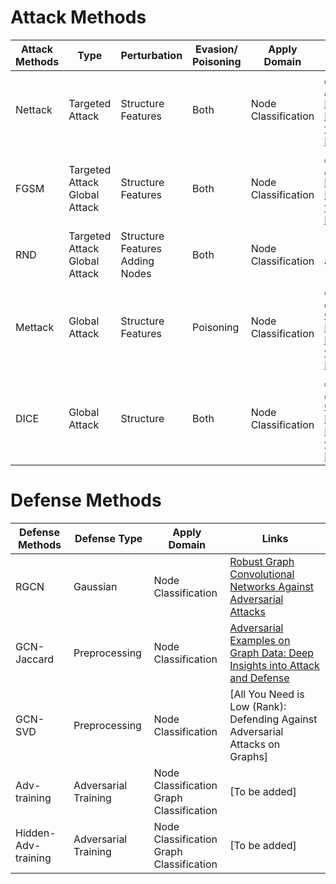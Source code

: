 # Attack Methods
|   Attack Methods   | Type<img width=200> | Perturbation <img width=80> | Evasion/<br>Poisoning | Apply Domain | Links |
|--------------------|------|--------------------|-------------|-------|----|
| Nettack | Targeted Attack | Structure<br>Features | Both | Node Classification | [Adversarial Attacks on Neural Networks for Graph Data](https://arxiv.org/pdf/1805.07984.pdf)|
| FGSM | Targeted Attack<br>Global Attack | Structure<br>Features | Both | Node Classification | [Adversarial Attacks on Neural Networks for Graph Data](https://arxiv.org/pdf/1805.07984.pdf)|
| RND | Targeted Attack<br>Global Attack | Structure<br>Features<br>Adding Nodes | Both | Node Classification |[To be added] |
| Mettack | Global Attack |  Structure<br>Features | Poisoning | Node Classification | [Adversarial Attacks on Graph Neural Networks via Meta Learning](https://openreview.net/pdf?id=Bylnx209YX) |
| DICE | Global Attack | Structure | Both |  Node Classification | [Adversarial Attacks on Graph Neural Networks via Meta Learning](https://openreview.net/pdf?id=Bylnx209YX) |

# Defense Methods
|   Defense Methods   | Defense Type | Apply Domain | Links |
|---------------------|--------------|--------------|------|
| RGCN | Gaussian | Node Classification | [Robust Graph Convolutional Networks Against Adversarial Attacks](http://pengcui.thumedialab.com/papers/RGCN.pdf) |
| GCN-Jaccard | Preprocessing | Node Classification | [Adversarial Examples on Graph Data: Deep Insights into Attack and Defense](https://arxiv.org/pdf/1903.01610.pdf)|
| GCN-SVD | Preprocessing | Node Classification | [All You Need is Low (Rank): Defending Against Adversarial Attacks on Graphs] |
| Adv-training | Adversarial Training | Node Classification<br>Graph Classification |[To be added]|
| Hidden-Adv-training | Adversarial Training | Node Classification<br>Graph Classification |[To be added]|
